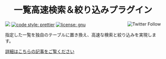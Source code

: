 <h1 align="center">一覧高速検索＆絞り込みプラグイン</h1>


<p align="left">
 <img src="https://data.jsdelivr.com/v1/package/gh/local-bias/kintone-plugin-smart-view/badge" />
 <a href="https://twitter.com/lbribbit"><img src="https://img.shields.io/twitter/follow/lbribbit?logo=twitter&style=flat-square" align="right" alt="Twitter Follow" /></a>
 <a href= "https://github.com/prettier/prettier"><img alt="code style: prettier" src="https://img.shields.io/badge/code%20style-prettier-orange?style=flat-square"></a>
 <a href= "https://www.gnu.org/licenses/licenses.ja.html"><img alt="license: gnu" src="https://img.shields.io/badge/license-GNU-green?style=flat-square"></a>
</p>

指定した一覧を独自のテーブルに置き換え、高速な検索と絞り込みを実現します。

[詳細はこちらの記事をご覧ください](https://ribbit.work/blog/kintone-plugin-smart-view)
